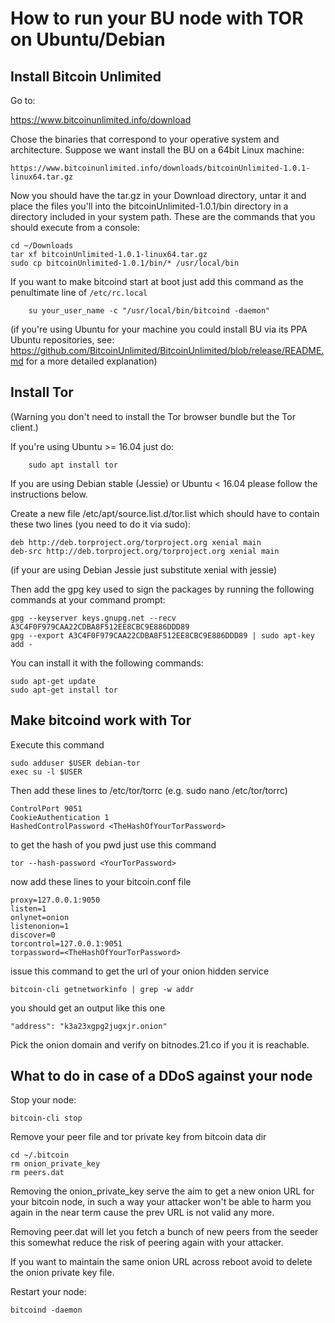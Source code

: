 How to run your BU node with TOR on Ubuntu/Debian
=================================================

Install Bitcoin Unlimited
-------------------------

Go to:

   https://www.bitcoinunlimited.info/download

Chose the binaries that correspond to your operative system
and architecture. Suppose we want install the BU on a 64bit
Linux machine:

	https://www.bitcoinunlimited.info/downloads/bitcoinUnlimited-1.0.1-linux64.tar.gz

Now you should have the tar.gz in your Download directory, untar it
and place the files you'll into the bitcoinUnlimited-1.0.1/bin directory
in a directory included in your system path. These are the commands
that you should execute from a console:

	cd ~/Downloads
	tar xf bitcoinUnlimited-1.0.1-linux64.tar.gz
	sudo cp bitcoinUnlimited-1.0.1/bin/* /usr/local/bin

If you want to make bitcoind start at boot just add this command
as the penultimate line of `/etc/rc.local`

        su your_user_name -c "/usr/local/bin/bitcoind -daemon"

(if you're using Ubuntu for your machine you could install BU via its
PPA Ubuntu repositories, see: https://github.com/BitcoinUnlimited/BitcoinUnlimited/blob/release/README.md
for a more detailed explanation)

Install Tor
-----------

(Warning you don't need to install the Tor browser bundle but
the Tor client.)

If you're using Ubuntu >= 16.04 just do:

        sudo apt install tor

If you are using Debian stable (Jessie) or Ubuntu < 16.04
please follow the instructions below.

Create a new file /etc/apt/source.list.d/tor.list which
should have to contain these two lines (you need to do it
via sudo):

	deb http://deb.torproject.org/torproject.org xenial main
	deb-src http://deb.torproject.org/torproject.org xenial main

(if your are using Debian Jessie just substitute xenial with jessie)

Then add the gpg key used to sign the packages by running
the following commands at your command prompt:

	gpg --keyserver keys.gnupg.net --recv A3C4F0F979CAA22CDBA8F512EE8CBC9E886DDD89
	gpg --export A3C4F0F979CAA22CDBA8F512EE8CBC9E886DDD89 | sudo apt-key add -

You can install it with the following commands:

	sudo apt-get update
	sudo apt-get install tor

Make bitcoind work with Tor
---------------------------

Execute this command

	sudo adduser $USER debian-tor
	exec su -l $USER

Then add these lines to /etc/tor/torrc (e.g. sudo nano /etc/tor/torrc)

	ControlPort 9051
	CookieAuthentication 1
	HashedControlPassword <TheHashOfYourTorPassword>

to get the hash of you pwd just use this command

	tor --hash-password <YourTorPassword>

now add these lines to your bitcoin.conf file

	proxy=127.0.0.1:9050
	listen=1
	onlynet=onion
	listenonion=1
	discover=0
	torcontrol=127.0.0.1:9051
	torpassword=<TheHashOfYourTorPassword>

issue this command to get the url of your onion hidden service

	bitcoin-cli getnetworkinfo | grep -w addr

you should get an output like this one

	"address": "k3a23xgpg2jugxjr.onion"

Pick the onion domain and verify on bitnodes.21.co if you it is
reachable.

What to do in case of a DDoS against your node
----------------------------------------------

Stop your node:

	bitcoin-cli stop

Remove your peer file and tor private key from bitcoin data dir

	cd ~/.bitcoin
	rm onion_private_key
	rm peers.dat

Removing the onion_private_key serve the aim to get a new onion URL for
your bitcoin node, in such a way your attacker won't be able to harm you
again in the near term cause the prev URL is not valid any more.

Removing peer.dat will let you fetch a bunch of new peers from the seeder
this somewhat reduce the risk of peering again with your attacker.

If you want to maintain the same onion URL across reboot avoid to delete
the onion private key file.

Restart your node:

	bitcoind -daemon
